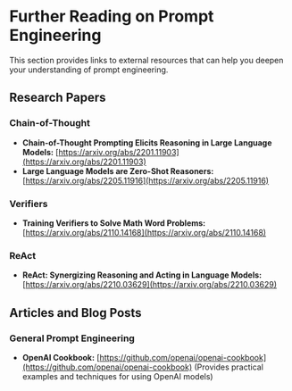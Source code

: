 # Further Reading on Prompt Engineering

This section provides links to external resources that can help you deepen your understanding of prompt engineering.

## Research Papers
### Chain-of-Thought
*   **Chain-of-Thought Prompting Elicits Reasoning in Large Language Models:** [https://arxiv.org/abs/2201.11903](https://arxiv.org/abs/2201.11903)
*   **Large Language Models are Zero-Shot Reasoners:** [https://arxiv.org/abs/2205.11916](https://arxiv.org/abs/2205.11916)
### Verifiers
*   **Training Verifiers to Solve Math Word Problems:** [https://arxiv.org/abs/2110.14168](https://arxiv.org/abs/2110.14168)
### ReAct
*  **ReAct: Synergizing Reasoning and Acting in Language Models:** [https://arxiv.org/abs/2210.03629](https://arxiv.org/abs/2210.03629)

## Articles and Blog Posts
### General Prompt Engineering
*   **OpenAI Cookbook:** [https://github.com/openai/openai-cookbook](https://github.com/openai/openai-cookbook) (Provides practical examples and techniques for using OpenAI models)
